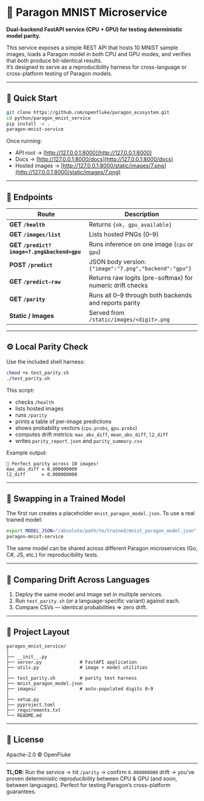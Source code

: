 # 🧩 Paragon MNIST Microservice

**Dual-backend FastAPI service (CPU + GPU) for testing deterministic model parity.**

This service exposes a simple REST API that hosts 10 MNIST sample images, loads a Paragon model in both CPU and GPU modes, and verifies that both produce bit-identical results.  
It’s designed to serve as a reproducibility harness for cross-language or cross-platform testing of Paragon models.

---

## 🚀 Quick Start

```bash
git clone https://github.com/openfluke/paragon_ecosystem.git
cd python/paragon_mnist_service
pip install -e .
paragon-mnist-service
```

Once running:

- API root → [http://127.0.0.1:8000](http://127.0.0.1:8000)
- Docs → [http://127.0.0.1:8000/docs](http://127.0.0.1:8000/docs)
- Hosted images → [http://127.0.0.1:8000/static/images/7.png](http://127.0.0.1:8000/static/images/7.png)

---

## 🧠 Endpoints

| Route                                      | Description                                               |
| ------------------------------------------ | --------------------------------------------------------- |
| **GET `/health`**                          | Returns `{ok, gpu_available}`                             |
| **GET `/images/list`**                     | Lists hosted PNGs (0–9)                                   |
| **GET `/predict?image=7.png&backend=gpu`** | Runs inference on one image (`cpu` or `gpu`)              |
| **POST `/predict`**                        | JSON body version: `{"image":"7.png","backend":"gpu"}`    |
| **GET `/predict-raw`**                     | Returns raw logits (pre-softmax) for numeric drift checks |
| **GET `/parity`**                          | Runs all 0–9 through both backends and reports parity     |
| **Static / Images**                        | Served from `/static/images/<digit>.png`                  |

---

## ⚙️ Local Parity Check

Use the included shell harness:

```bash
chmod +x test_parity.sh
./test_parity.sh
```

This script:

- checks `/health`
- lists hosted images
- runs `/parity`
- prints a table of per-image predictions
- shows probability vectors (`cpu.probs`, `gpu.probs`)
- computes drift metrics: `max_abs_diff`, `mean_abs_diff`, `l2_diff`
- writes `parity_report.json` and `parity_summary.csv`

Example output:

```
🎯 Perfect parity across 10 images!
max_abs_diff = 0.000000000
l2_diff      = 0.000000000
```

---

## 🧩 Swapping in a Trained Model

The first run creates a placeholder `mnist_paragon_model.json`.
To use a real trained model:

```bash
export MODEL_JSON="/absolute/path/to/trained/mnist_paragon_model.json"
paragon-mnist-service
```

The same model can be shared across different Paragon microservices (Go, C#, JS, etc.) for reproducibility tests.

---

## 🧪 Comparing Drift Across Languages

1. Deploy the same model and image set in multiple services.
2. Run `test_parity.sh` (or a language-specific variant) against each.
3. Compare CSVs — identical probabilities ⇒ zero drift.

---

## 🧰 Project Layout

```
paragon_mnist_service/
│
├── __init__.py
├── server.py              # FastAPI application
├── utils.py               # image + model utilities
│
├── test_parity.sh         # parity test harness
├── mnist_paragon_model.json
├── images/                # auto-populated digits 0–9
│
├── setup.py
├── pyproject.toml
├── requirements.txt
└── README.md
```

---

## 📜 License

Apache-2.0 © OpenFluke

---

**TL;DR:**
Run the service → hit `/parity` → confirm `0.000000000` drift → you’ve proven deterministic reproducibility between CPU & GPU (and soon, between languages).
Perfect for testing Paragon’s cross-platform guarantees.

```

```
